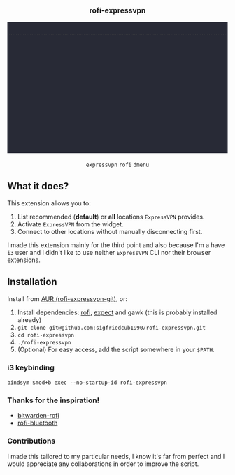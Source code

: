 <div align="center">
<h3>rofi-expressvpn</h3>
<img src="https://github.com/sigfriedcub1990/rofi-expressvpn/raw/master/.meta/rofi-expressvpn.gif">

`expressvpn` `rofi` `dmenu`

</div>

## What it does?

This extension allows you to:

1. List recommended (**default**) or **all** locations `ExpressVPN` provides.
1. Activate `ExpressVPN` from the widget.
1. Connect to other locations without manually disconnecting first.

I made this extension mainly for the third point and also because I'm a have `i3` user and I didn't like to use neither `ExpressVPN` CLI nor their browser extensions.

## Installation

Install from [AUR (rofi-expressvpn-git)](https://aur.archlinux.org/packages/rofi-expressvpn-git/), or:

1. Install dependencies: [rofi](https://github.com/davatorium/rofi), [expect](https://manned.org/expect) and gawk (this is probably installed already)
1. `git clone git@github.com:sigfriedcub1990/rofi-expressvpn.git`
1. `cd rofi-expressvpn`
1. `./rofi-expressvpn`
1. (Optional) For easy access, add the script somewhere in your `$PATH`.

### i3 keybinding

```
bindsym $mod+b exec --no-startup-id rofi-expressvpn
```

### Thanks for the inspiration!

- [bitwarden-rofi](https://github.com/mattydebie/bitwarden-rofi)
- [rofi-bluetooth](https://github.com/nickclyde/rofi-bluetooth/blob/master/README.md)

### Contributions

I made this tailored to my particular needs, I know it's far from perfect and I would appreciate any collaborations in order to improve the script.
